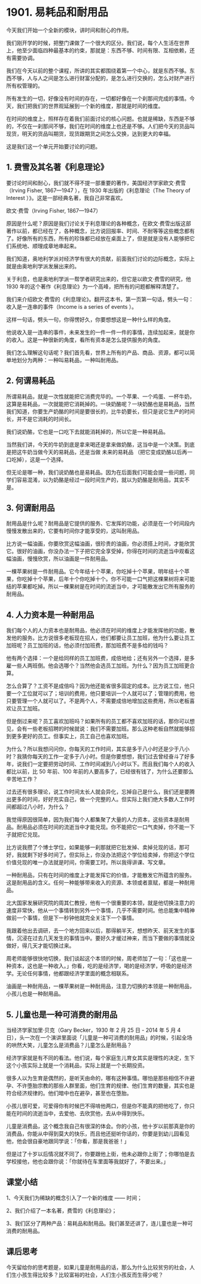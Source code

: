 # 1901. 易耗品和耐用品

今天我们开始一个全新的模块，讲时间和耐心的作用。

我们刚开学的时候，把整门课做了一个很大的区分。我们说，每个人生活在世界上，他至少面临四种最基本的约束，那就是：东西不够、时间有限、互相依赖，还有需要协调。

我们在今天以前的整个课程，所讲的其实都围绕着第一个中心，就是东西不够。东西不够，人与人之间是怎么进行财富分配的，是怎么进行交换的，怎么对财产进行所有权管理的。

所有发生的一切，好像没有时间的存在，一切都好像在一个刹那间完成的事情。今天，我们把我们的世界观延展到一个新的维度，那就是时间的维度。

在时间的维度上，照样存在着我们前面讨论的核心问题。也就是稀缺，东西是不够的，不仅在一刹那间不够，我们在时间的维度上也还是不够。人们把今天的货品叫现货，明天的货品叫期货，现货跟期货之间怎么交换，达到更大的幸福。

这是我们这一个单元开始要讨论的问题。

## 1. 费雪及其名著《利息理论》

要讨论时间和耐心，我们就不得不提一部重要的著作，美国经济学家欧文·费雪（Irving Fisher, 1867—1947 ），在 1930 年出版的《利息理论（The Theory of Interest ）》。这是一部经典名著，我自己非常喜欢。

 


欧文·费雪（Irving Fisher, 1867—1947）

原因是什么呢？原因是我们讨论关于利息理论的各种概念，在欧文·费雪出版这部著作以前，都已经在了，各种概念，比方说回报率、时间、不耐等等这些概念都有了。好像所有的东西，所有的珍珠都已经放在桌面上了，但是就是没有人能够把它们系统地、顺理成章地串起来。

我们知道，奥地利学派对经济学有很大的贡献，前面我们讨论的边际概念，实际上就是由奥地利学派发展出来的。

关于利息，也是奥地利学派一帮学者研究出来的，但它是以欧文·费雪的研究，他 1930 年的这个著作《利息理论》为一个高峰，把所有的问题都解释清楚了。

我们来介绍欧文·费雪的《利息理论》。翻开这本书，第一页第一句话，劈头一句：收入是一连串的事件（Income is a series of events ）。

这样一句话，劈头一句，你得愣好久，你要想想这是一种什么样的角度。

他说收入是一连串的事件，未来发生的一件一件一件的事情，连续加起来，就是你的收入。这是一种很新的角度，看所有资本是怎么提供服务的角度。

我们怎么理解这句话呢？我们首先看，世界上所有的产品、商品、资源，都可以简单地划分为两种：一种叫易耗品，一种叫耐用品。

## 2. 何谓易耗品

所谓易耗品，就是一次性就能把它消费完毕的。一个苹果、一个鸡蛋、一杯牛奶，这算是易耗品，一次就能把它消耗掉的。一块奶酪呢？一块奶酪也是易耗品，当然我们知道，你要生产奶酪的时间是要很长的，比牛奶要长，但只是说它生产的时间长，并不是它消耗的时间长。

我们说奶酪，它也是一口吃下去就能消耗掉的，所以它是一种易耗品。

当然我们讲，今天的牛奶到底是拿来喝还是拿来做奶酪，这当中是一个决策。到底是把这牛奶当做今天的易耗品，还是当做 未来的易耗品 （把它变成奶酪以后再一口吃掉），这是一个选择。

但无论是哪一种，我们说奶酪也是易耗品。因为在后面我们可能会提一些问题，同学们容易混淆，以为奶酪是经过一段时间生产的，就以为奶酪是耐用品，其实不是。

## 3. 何谓耐用品

耐用品是什么呢？耐用品是它提供的服务、它发挥的功能，必须是在一个时间段内慢慢发散出来的，它要有时间你才能享受的，这叫耐用品。

比方说一幅油画，你要欣赏这幅油画，很珍贵的油画，你必须搭上时间，才能欣赏它。很好的油画，你没办法一下子把它完全享受掉，你得在时间的流逝当中观看这幅油画，慢慢欣赏，所以油画是一件耐用品。

一棵苹果树是一件耐用品。它今年结十个苹果，你吃掉十个苹果，明年结十个苹果，你吃掉十个苹果，后年十个你吃掉十个。你不可能一口气把这棵果树将来可能结的苹果都吃掉。所以一棵果树是在时间的流逝当中，才可能散发出它所有服务的耐用品。

## 4. 人力资本是一种耐用品

我们每个人的人力资本也是耐用品，他必须在时间的维度上才能发挥他的功能，散发他的服务。比方说很多老板现在招人，他们都要让员工加班，他为什么要让员工加班呢？员工加班的话，他必须付加班费，那加班费不是多给的钱吗？

他有两个选择：一个是给同样的员工加班费，成倍地给；还有另外一个选择，是多雇一些人两班倒。他会选哪个？当然他会选员工加班。为什么？因为员工加班更合算。

怎么合算了？工资不是成倍吗？因为他还能省很多固定的成本。比方说工位，他只要一个工位就可以了；培训的费用，他只要培训一个人就可以了；管理的费用，他只要管理一个人就可以了。不是两个人，不需要成倍地增加这些费用，所以老板喜欢让员工加班。

但是倒过来呢？员工喜欢加班吗？如果所有的员工都不喜欢加班的话，那你可以想见，会有一些老板招聘的时候就说：我们不需要加班。那么这种老板自然就能够招到更多更好的员工。但事实上，员工自己也喜欢加班。

为什么？所以我想问问你，你每天的工作时间，其实是多于八小时还是少于八小时？我猜你每天的工作一定多于八小时。但是你要想想，我们过去曾经奋斗了好多年，说我们一定要把劳动时间、工作时间减到八小时以下。而且我们每个人的收入都比以前，比 50 年前、100 年前的人要高多了，已经很有钱了，为什么还要那么辛苦地工作？

过去还有很多理论，说工作时间太长人就会异化，忘掉自己是什么，我们还是要腾出更多的时间，好好充实自己，做一个完整的人。但实际上我们绝大多数人工作时间都超过八小时，为什么？

我觉得原因很简单，因为我们每个人都集聚了大量的人力资本，这些资本是耐用品。耐用品必须在时间的流逝当中才能兑现。你不能把它一口气卖掉，你不能一下子就把它兑现。

比方说我攒了个博士学位，如果能够一刹那就把它批发掉、卖掉兑现的话，那可好，我就剩下好多时间了。但实际上，你没办法把这个学位给卖掉，你把这个学位价值兑现的唯一办法就是时间，你需要工时。所以我得讲课、写文章。

一种耐用品，只有在时间的维度上才能发挥它的价值，才能散发它所蕴含的服务。这是耐用品的含义。任何一种能够带来收入的资源、本领或者禀赋，都是一种耐用品。

北大国家发展研究院的周其仁教授，他有一个很重要的本领，就是他切换注意力的速度非常快，他从一个事情转到另外一个事情，几乎不需要时间。他总能集中精神做前一个事情，但是下一秒钟他就完全关注下一个事情。

我跟着他出去调研，去一个地方回来以后，那得躺半天，想想昨天、前天发生的事情，沉浸在过去几天发生的事情当中。要好久才缓过神来，而当下要做的事情就没做好，得几天才能切换过来。

周老师能够很快地切换，我们谈起这个本领的时候，周老师加了一句：「这也是一种资本，这也是一种收入。」你看，吃的是经济学，喝的是经济学，呼吸的是经济学。无论任何事情，他都跟经济学里面的概念相联系。

油画是一种耐用品，一棵苹果树是一种耐用品，注意力切换的本领是一种耐用品，小孩儿也是一种耐用品。

## 5. 儿童也是一种可消费的耐用品

当经济学家加里·贝克（Gary Becker，1930 年 2 月 25 日 - 2014 年 5 月 4 日），头一次在一个演讲里面说「儿童是一种可消费的耐用品」的时候，引起全场的哄然大笑，儿童怎么是消费品？儿童怎么是耐用品？

经济学家就是有不同的看法。他们说，每个家庭生儿育女其实是理性的决定，生下这个小孩实际上就是一个消耗品，实际上就是一个长期投资。

很多人以为生育是偶然的，是听天由命的，哪有这种事情。哪怕是那些相信不许避孕、不许堕胎宗教的那些人群里面，他们生育的规律、他们生育的数量，其实也是符合经济规律的。他们暗中也在避孕，甚至也在堕胎。

小孩儿很可爱，可爱得你有时候巴不得啃他两口，但是你不能真的把他吃了，你只能在时间的流逝当中，去爱他、去欣赏他，去从中得到快乐。

儿童是消费品，这个概念我自己有很深的体会。你的小孩，他十岁以前那真是你的消费品，你能从中得到莫大的快乐，而且他还挺听你话的，你要是到幼儿园看见他，他会很自豪地跟同学说：「你看，那是我爸爸！」

但是过了十岁以后情况就不同了，你要跟他上街，他未必跟你上街了；你哪怕是去学校接他，他也会跟你说：「你就待在车里面等我就好了，不要出来。」

## 课堂小结

1、今天我们为稀缺的概念引入了一个新的维度 —— 时间；

2、我们介绍了一本名著，费雪的《利息理论》；

3、我们区分了两种产品：易耗品和耐用品。我们甚至还讲了，连儿童也是一种可消费的耐用品。

## 课后思考

今天留给你的思考题是，如果儿童是耐用品的话，那么为什么比较贫穷的社会，人们生小孩生得比较多？比较富裕的社会，人们生小孩反而生得少呢？

